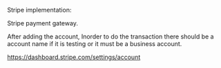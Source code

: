 Stripe implementation:

Stripe payment gateway.


After adding the account, 
Inorder to do the transaction there should be a account name if 
it is testing or it must be a business account.

https://dashboard.stripe.com/settings/account

